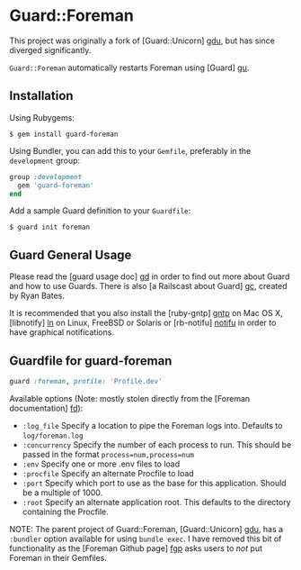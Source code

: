 # Guard::Foreman

This project was originally a fork of [Guard::Unicorn] [gdu], but has since
diverged significantly.

`Guard::Foreman` automatically restarts Foreman using [Guard] [gu].

[gu]: https://github.com/guard/guard


## Installation

Using Rubygems:

    $ gem install guard-foreman

Using Bundler, you can add this to your `Gemfile`, preferably in the `development` group:

```ruby
group :development
  gem 'guard-foreman'
end
```

Add a sample Guard definition to your `Guardfile`:

    $ guard init foreman


## Guard General Usage

Please read the [guard usage doc] [gd] in order to find out more about Guard and
how to use Guards. There is also [a Railscast about Guard] [gc], created by Ryan
Bates.


[gd]: https://github.com/guard/guard/blob/master/README.md
[gc]: http://railscasts.com/episodes/264-guard

It is recommended that you also install the [ruby-gntp] [gntp] on Mac OS X,
[libnotify] [ln] on Linux, FreeBSD or Solaris or [rb-notifu] [notifu] in order
to have graphical notifications.

[gntp]: https://rubygems.org/gems/ruby_gntp
[ln]: https://rubygems.org/gems/libnotify
[notifu]: https://rubygems.org/gems/rb-notifu


## Guardfile for guard-foreman

```ruby
guard :foreman, profile: 'Profile.dev'
```

Available options (Note: mostly stolen directly from the [Foreman documentation]
 [fd]):

[fd]: http://ddollar.github.io/foreman/

* `:log_file` Specify a location to pipe the Foreman logs into. Defaults to
  `log/foreman.log`
* `:concurrency` Specify the number of each process to run. This should be
  passed in the format `process=num,process=num`
* `:env` Specify one or more .env files to load
* `:procfile` Specify an alternate Procfile to load
* `:port` Specify which port to use as the base for this application. Should be
  a multiple of 1000.
* `:root` Specify an alternate application root. This defaults to the directory
  containing the Procfile.

NOTE: The parent project of Guard::Foreman, [Guard::Unicorn] [gdu], has a
`:bundler` option available for using `bundle exec`. I have removed this bit of
functionality as the [Foreman Github page] [fgp] asks users to *not* put
Foreman in their Gemfiles.

[gdu]: https://github.com/andreimaxim/guard-unicorn
[fgp]: https://github.com/ddollar/foreman

